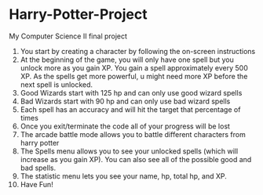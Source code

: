 # Harry-Potter-Project
My Computer Science II final project
1. You start by creating a character by following the on-screen instructions
2. At the beginning of the game, you will only have one spell but you unlock more as you
gain XP. You gain a spell approximately every 500 XP. As the spells get more powerful, u
might need more XP before the next spell is unlocked.
3. Good Wizards start with 125 hp and can only use good wizard spells
4. Bad Wizards start with 90 hp and can only use bad wizard spells
5. Each spell has an accuracy and will hit the target that percentage of times
6. Once you exit/terminate the code all of your progress will be lost
7. The arcade battle mode allows you to battle different characters from harry potter
8. The Spells menu allows you to see your unlocked spells (which will increase as you gain
XP). You can also see all of the possible good and bad spells.
9. The statistic menu lets you see your name, hp, total hp, and XP.
10. Have Fun!
